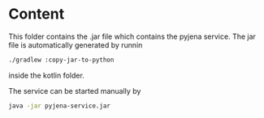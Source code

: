 # Content

This folder contains the .jar file which contains the pyjena service. The jar file is automatically generated
by runnin

```bash
./gradlew :copy-jar-to-python
```
inside the kotlin folder.

The service can be started manually by

```bash
java -jar pyjena-service.jar
```